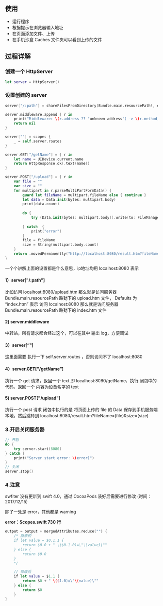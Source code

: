 
## 使用
* 运行程序
* 根据提示在浏览器输入地址
* 在页面添加文件、上传
* 在手机沙盒 Caches 文件夹可以看到上传的文件


## 过程详解

### 创建一个 HttpServer
```swift
let server = HttpServer()
```
### 设置创建的 server
```swift
server["/:path"] = shareFilesFromDirectory(Bundle.main.resourcePath!, defaults: ["index.htm"])

server.middleware.append { r in
    print("Middleware: \(r.address ?? "unknown address") -> \(r.method) -> \(r.path)")
    return nil
}

server[""] = scopes {
    _ = self.server.routes
}

server.GET["/getName"] = { r in
    let name = UIDevice.current.name
    return HttpResponse.ok(.text(name))
}

server.POST["/upload"] = { r in
    var file = ""
    var size = ""
    for multipart in r.parseMultiPartFormData() {
        guard let fileName = multipart.fileName else { continue }
        let data = Data.init(bytes: multipart.body)
        print(data.count)
        
        do {
            try (Data.init(bytes: multipart.body)).write(to: FileManager.default.urls(for: .cachesDirectory, in: .userDomainMask).first!.appendingPathComponent(fileName))
            
        } catch  {
            print("error")
        }
        file = fileName
        size = String(multipart.body.count)
    }
    return .movedPermanently("http://localhost:8080/result.htm?fileName=\(file)&size=\(size)")
}
```

一个个讲解上面的设置都是什么意思，ip地址均用 localhost:8080 表示

#### 1）server["/:path”] 
比如访问 localhost:8080/upload.htm 那么就是访问服务器 Bundle.main.resourcePath 路劲下的 upload.htm 文件，
Defaults 为 “index.htm” 表示 访问 localhost:8080 那么就是访问服务器 Bundle.main.resourcePath 路劲下的 index.htm 文件

#### 2)  server.middleware 
中转站，所有请求都会经过这个，可以在其中 输出 log，方便调试

#### 3）server[“"]
这里面需要 执行一下 self.server.routes ，否则访问不了 localhost:8080 

#### 4）server.GET["/getName”] 
执行一个 get 请求，返回一个 text
即  localhost:8080/getName，执行 闭包中的代码，返回一个 内容为设备名字的 text

#### 5)   server.POST["/upload"]
执行一个 post 请求
闭包中执行的是 将页面上传的 file 的 Data 保存到手机服务端本地，然后跳转到 localhost:8080/result.htm?fileName=\(file)&size=\(size) 

### 3.开启关闭服务器
```swift
// 开启
do {
    try server.start(8080)
} catch {
    print("Server start error: \(error)")
}
// 关闭
server.stop()
```

### 4.注意
swfiter 没有更新到 swift 4.0，通过 CocoaPods 装好后需要进行修改 (时间：2017/12/15)

除了一处是 error，其他都是 warning

**error：Scopes.swift 730 行**
```swift
output = output + mergedAttributes.reduce("") {   
    /* 原来的
    if let value = $0.1.1 {
        return $0.0 + " \($0.1.0)=\"\(value)\""
    } else {
        return $0.0
    }
    */

    // 修改后
    if let value = $1.1 {
        return $0 + " \($1.0)=\"\(value)\""
    } else {
        return $0
    }
}
```
